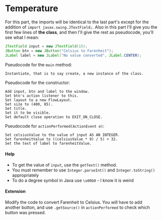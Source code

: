 Temperature
===

For this part, the imports will be identical to the last part's except for the addition of `import javax.swing.JTextField;`. Also in this part I'll give you the first few lines of **the class**, and then I'll give the rest as pseudocode, you'll see what I mean:

```java
JTextField input = new JTextField(15);
JButton btn = new JButton("Celsius to Farenheit");
JLabel label = new JLabel("No value converted", JLabel.CENTER);
```

Pseudocode for the `main` method:
```
Instantiate, that is to say create, a new instance of the class.
```

Pseudocode for the constructor:
```
Add input, btn and label to the window.
Set btn's action listener to this.
Set layout to a new FlowLayout.
Set size to (400, 85).
Set title.
Set it to be visible.
Set default close operation to EXIT_ON_CLOSE.
```

Pseudocode for `actionPerformed(ActionEvent e)`:
```
Set celsiusValue to the value of input AS AN INTEGER.
Set farenheitValue to ((celsiusValue * 9) / 5) + 32.
Set the text of label to farenheitValue.
```

#### Help
- To get the value of `input`, use the `getText()` method.
- You must remember to use `Integer.parseInt()` and `Integer.toString()` appropriately
- To do a degree symbol in Java use `\u00b0` - I know it is weird

#### Extension
Modify the code to convert Farenheit to Celsius. You will have to add another button, and use `.getSource()` in `actionPerformed` to check which button was pressed.
